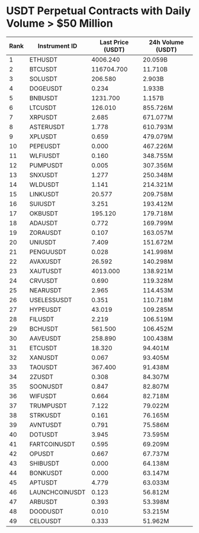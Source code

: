 # USDT Perpetual Contracts with Daily Volume > $50 Million

| Rank | Instrument ID | Last Price (USDT) | 24h Volume (USDT) |
|------|---------------|-------------------|-------------------|
| 1 | ETHUSDT | 4006.240 | 20.059B |
| 2 | BTCUSDT | 116704.700 | 11.710B |
| 3 | SOLUSDT | 206.580 | 2.903B |
| 4 | DOGEUSDT | 0.234 | 1.933B |
| 5 | BNBUSDT | 1231.700 | 1.157B |
| 6 | LTCUSDT | 126.010 | 855.726M |
| 7 | XRPUSDT | 2.685 | 671.077M |
| 8 | ASTERUSDT | 1.778 | 610.793M |
| 9 | XPLUSDT | 0.659 | 479.079M |
| 10 | PEPEUSDT | 0.000 | 467.226M |
| 11 | WLFIUSDT | 0.160 | 348.755M |
| 12 | PUMPUSDT | 0.005 | 307.356M |
| 13 | SNXUSDT | 1.277 | 250.348M |
| 14 | WLDUSDT | 1.141 | 214.321M |
| 15 | LINKUSDT | 20.577 | 209.758M |
| 16 | SUIUSDT | 3.251 | 193.412M |
| 17 | OKBUSDT | 195.120 | 179.718M |
| 18 | ADAUSDT | 0.772 | 169.799M |
| 19 | ZORAUSDT | 0.107 | 163.057M |
| 20 | UNIUSDT | 7.409 | 151.672M |
| 21 | PENGUUSDT | 0.028 | 141.998M |
| 22 | AVAXUSDT | 26.592 | 140.298M |
| 23 | XAUTUSDT | 4013.000 | 138.921M |
| 24 | CRVUSDT | 0.690 | 119.328M |
| 25 | NEARUSDT | 2.965 | 114.453M |
| 26 | USELESSUSDT | 0.351 | 110.718M |
| 27 | HYPEUSDT | 43.019 | 109.285M |
| 28 | FILUSDT | 2.219 | 106.519M |
| 29 | BCHUSDT | 561.500 | 106.452M |
| 30 | AAVEUSDT | 258.890 | 100.438M |
| 31 | ETCUSDT | 18.320 | 94.401M |
| 32 | XANUSDT | 0.067 | 93.405M |
| 33 | TAOUSDT | 367.400 | 91.438M |
| 34 | 2ZUSDT | 0.308 | 84.307M |
| 35 | SOONUSDT | 0.847 | 82.807M |
| 36 | WIFUSDT | 0.664 | 82.718M |
| 37 | TRUMPUSDT | 7.122 | 79.022M |
| 38 | STRKUSDT | 0.161 | 76.165M |
| 39 | AVNTUSDT | 0.791 | 75.586M |
| 40 | DOTUSDT | 3.945 | 73.595M |
| 41 | FARTCOINUSDT | 0.595 | 69.209M |
| 42 | OPUSDT | 0.667 | 67.737M |
| 43 | SHIBUSDT | 0.000 | 64.138M |
| 44 | BONKUSDT | 0.000 | 63.147M |
| 45 | APTUSDT | 4.779 | 63.033M |
| 46 | LAUNCHCOINUSDT | 0.123 | 56.812M |
| 47 | ARBUSDT | 0.393 | 53.398M |
| 48 | DOODUSDT | 0.010 | 53.215M |
| 49 | CELOUSDT | 0.333 | 51.962M |
